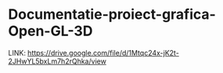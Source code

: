 # Documentatie-proiect-grafica-Open-GL-3D

LINK: 
https://drive.google.com/file/d/1Mtqc24x-jK2t-2JHwYL5bxLm7h2rQhka/view
